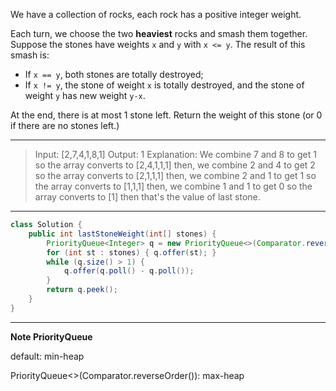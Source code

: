 We have a collection of rocks, each rock has a positive integer weight.

Each turn, we choose the two **heaviest** rocks and smash them together.  Suppose the stones have weights `x` and `y` with `x <= y`.  The result of this smash is:

- If `x == y`, both stones are totally destroyed;
- If `x != y`, the stone of weight `x` is totally destroyed, and the stone of weight `y` has new weight `y-x`.

At the end, there is at most 1 stone left.  Return the weight of this stone (or 0 if there are no stones left.)

---

> Input: [2,7,4,1,8,1]
> Output: 1
> Explanation: 
> We combine 7 and 8 to get 1 so the array converts to [2,4,1,1,1] then,
> we combine 2 and 4 to get 2 so the array converts to [2,1,1,1] then,
> we combine 2 and 1 to get 1 so the array converts to [1,1,1] then,
> we combine 1 and 1 to get 0 so the array converts to [1] then that's the value of last stone.

---

```JAVA
class Solution {
    public int lastStoneWeight(int[] stones) {
        PriorityQueue<Integer> q = new PriorityQueue<>(Comparator.reverseOrder());
        for (int st : stones) { q.offer(st); }
        while (q.size() > 1) {
            q.offer(q.poll() - q.poll());
        }
        return q.peek();
    }
}
```

---

**Note PriorityQueue**

default: min-heap

PriorityQueue<>(Comparator.reverseOrder()): max-heap